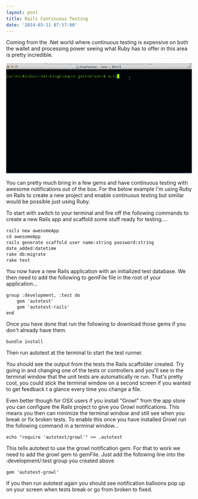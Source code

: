 ```yaml
---
layout: post
title: Rails Continuous Testing
date: '2014-03-11 07:57:00'
---
```


Coming from the .Net world where continuous testing is expensive on both the wallet and processing power seeing what Ruby has to offer in this area is pretty incredible. 

![alt text](/content/images/autotestGrowl.gif "Animation of Growl Notifications")

You can pretty much bring in a few gems and have continuous testing with awesome notifications out of the box. For the below example I'm using Ruby on Rails to create a new project and enable continuous testing but similar would be possible just using Ruby.

To start with switch to your terminal and fire off the following commands to create a new Rails app and scaffold some stuff ready for testing....

```language-bash
rails new awesomeApp
cd awesomeApp
rails generate scaffold user name:string password:string date_added:datetime
rake db:migrate
rake test
```

You now have a new Rails application with an initialized test database. We then need to add the following to gemFile file in the root of your application...

```language-ruby
group :development, :test do
	gem 'autotest'
    gem 'autotest-rails'   
end
```

Once you have done that run the following to download those gems if you don't already have them.

```language-bash
bundle install
```

Then run autotest at the terminal to start the test runner.

You should see the output from the tests the Rails scaffolder created. Try going in and changing one of the tests or controllers and you'll see in the terminal window that the unit tests are automatically re run. That's pretty cool, you could stick the terminal window on a second screen if you wanted to get feedback t a glance every time you change a file.

Even better though for OSX users if you install "Growl" from the app store you can configure the Rails project to give you Growl notifications. This means you then can minimize the terminal window and still see when you break or fix broken tests. To enable this once you have installed Growl run the following command in a terminal window...

```language-bash
echo "require 'autotest/growl'" >> .autotest
```

This tells autotest to use the growl notification gem. For that to work we need to add the growl gem to gemFile. Just add the following line into the :development/:test group you created above

```language-bash
gem 'autotest-growl'
```

If you then run autotest again you should see notification balloons pop up on your screen when tests break or go from broken to fixed. 